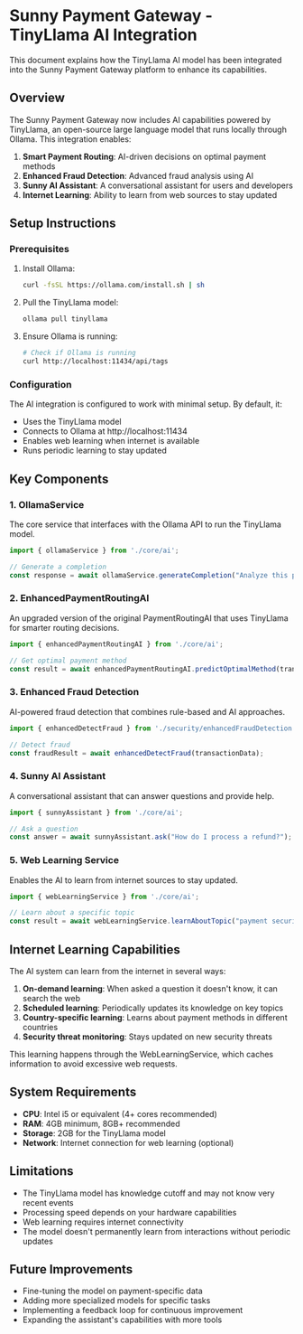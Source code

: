 # Sunny Payment Gateway - TinyLlama AI Integration

This document explains how the TinyLlama AI model has been integrated into the Sunny Payment Gateway platform to enhance its capabilities.

## Overview

The Sunny Payment Gateway now includes AI capabilities powered by TinyLlama, an open-source large language model that runs locally through Ollama. This integration enables:

1. **Smart Payment Routing**: AI-driven decisions on optimal payment methods
2. **Enhanced Fraud Detection**: Advanced fraud analysis using AI
3. **Sunny AI Assistant**: A conversational assistant for users and developers
4. **Internet Learning**: Ability to learn from web sources to stay updated

## Setup Instructions

### Prerequisites

1. Install Ollama:
   ```bash
   curl -fsSL https://ollama.com/install.sh | sh
   ```

2. Pull the TinyLlama model:
   ```bash
   ollama pull tinyllama
   ```

3. Ensure Ollama is running:
   ```bash
   # Check if Ollama is running
   curl http://localhost:11434/api/tags
   ```

### Configuration

The AI integration is configured to work with minimal setup. By default, it:

- Uses the TinyLlama model
- Connects to Ollama at http://localhost:11434
- Enables web learning when internet is available
- Runs periodic learning to stay updated

## Key Components

### 1. OllamaService

The core service that interfaces with the Ollama API to run the TinyLlama model.

```javascript
import { ollamaService } from './core/ai';

// Generate a completion
const response = await ollamaService.generateCompletion("Analyze this payment");
```

### 2. EnhancedPaymentRoutingAI

An upgraded version of the original PaymentRoutingAI that uses TinyLlama for smarter routing decisions.

```javascript
import { enhancedPaymentRoutingAI } from './core/ai';

// Get optimal payment method
const result = await enhancedPaymentRoutingAI.predictOptimalMethod(transactionData);
```

### 3. Enhanced Fraud Detection

AI-powered fraud detection that combines rule-based and AI approaches.

```javascript
import { enhancedDetectFraud } from './security/enhancedFraudDetection';

// Detect fraud
const fraudResult = await enhancedDetectFraud(transactionData);
```

### 4. Sunny AI Assistant

A conversational assistant that can answer questions and provide help.

```javascript
import { sunnyAssistant } from './core/ai';

// Ask a question
const answer = await sunnyAssistant.ask("How do I process a refund?");
```

### 5. Web Learning Service

Enables the AI to learn from internet sources to stay updated.

```javascript
import { webLearningService } from './core/ai';

// Learn about a specific topic
const result = await webLearningService.learnAboutTopic("payment security");
```

## Internet Learning Capabilities

The AI system can learn from the internet in several ways:

1. **On-demand learning**: When asked a question it doesn't know, it can search the web
2. **Scheduled learning**: Periodically updates its knowledge on key topics
3. **Country-specific learning**: Learns about payment methods in different countries
4. **Security threat monitoring**: Stays updated on new security threats

This learning happens through the WebLearningService, which caches information to avoid excessive web requests.

## System Requirements

- **CPU**: Intel i5 or equivalent (4+ cores recommended)
- **RAM**: 4GB minimum, 8GB+ recommended
- **Storage**: 2GB for the TinyLlama model
- **Network**: Internet connection for web learning (optional)

## Limitations

- The TinyLlama model has knowledge cutoff and may not know very recent events
- Processing speed depends on your hardware capabilities
- Web learning requires internet connectivity
- The model doesn't permanently learn from interactions without periodic updates

## Future Improvements

- Fine-tuning the model on payment-specific data
- Adding more specialized models for specific tasks
- Implementing a feedback loop for continuous improvement
- Expanding the assistant's capabilities with more tools